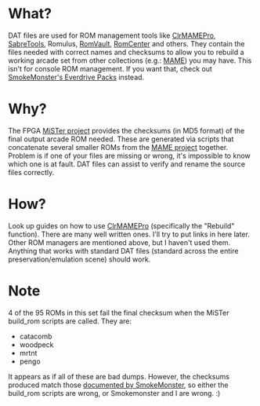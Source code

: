 # What?
DAT files are used for ROM management tools like [ClrMAMEPro](https://mamedev.emulab.it/clrmamepro/), [SabreTools](https://github.com/SabreTools/SabreTools), Romulus, [RomVault](http://www.romvault.com), [RomCenter](https://www.romcenter.com) and others.  They contain the files needed with correct names and checksums to allow you to rebuild a working arcade set from other collections (e.g.: [MAME](https://www.mamedev.org/)) you may have.  This isn't for console ROM management.  If you want that, check out [SmokeMonster's Everdrive Packs](https://github.com/SmokeMonsterPacks/EverDrive-Packs-Lists-Database) instead.

# Why?
The FPGA [MiSTer project](https://github.com/MiSTer-devel/Main_MiSTer/wiki) provides the checksums (in MD5 format) of the final output arcade ROM needed.  These are generated via scripts that concatenate several smaller ROMs from the [MAME project](https://www.mamedev.org) together.  Problem is if one of your files are missing or wrong, it's impossible to know which one is at fault.  DAT files can assist to verify and rename the source files correctly.

# How?
Look up guides on how to use [ClrMAMEPro](https://mamedev.emulab.it/clrmamepro/) (specifically the "Rebuild" function).  There are many well written ones.  I'll try to put links in here later.  Other ROM managers are mentioned above, but I haven't used them.  Anything that works with standard DAT files (standard across the entire preservation/emulation scene) should work. 

# Note
4 of the 95 ROMs in this set fail the final checksum when the MiSTer build_rom scripts are called.  They are:
* catacomb
* woodpeck
* mrtnt
* pengo

It appears as if all of these are bad dumps.  However, the checksums produced match those [documented by SmokeMonster](https://github.com/SmokeMonsterPacks/EverDrive-Packs-Lists-Database/blob/master/EverDrive%20Pack%20SMDBs/MiSTer.txt), so either the build_rom scripts are wrong, or Smokemonster and I are wrong. :)
